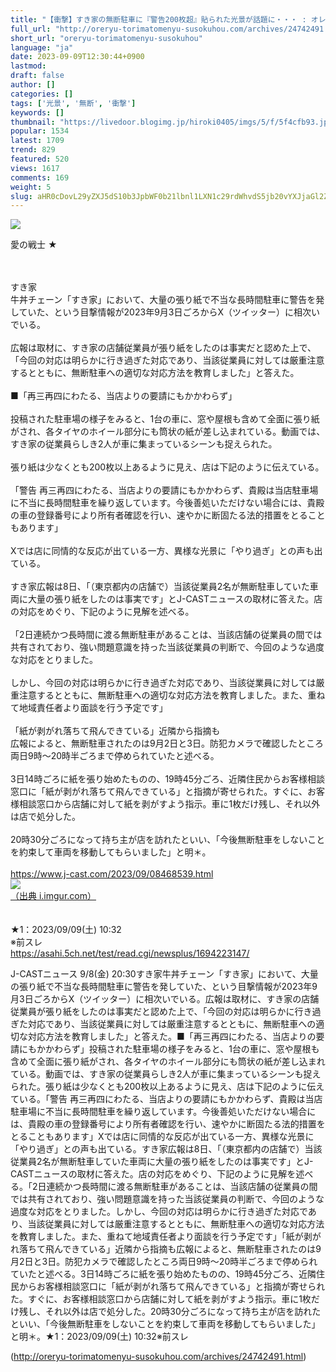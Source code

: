 ```yaml
---
title: "【衝撃】すき家の無断駐車に『警告200枚超』貼られた光景が話題に・・・ : オレ流取りまとめニュース速報"
full_url: "http://oreryu-torimatomenyu-susokuhou.com/archives/24742491.html"
short_url: "oreryu-torimatomenyu-susokuhou"
language: "ja"
date: 2023-09-09T12:30:44+0900
lastmod: 
draft: false
author: []
categories: []
tags: ['光景', '無断', '衝撃']
keywords: []
thumbnail: "https://livedoor.blogimg.jp/hiroki0405/imgs/5/f/5f4cfb93.jpg"
popular: 1534
latest: 1709
trend: 829
featured: 520
views: 1617
comments: 169
weight: 5
slug: aHR0cDovL29yZXJ5dS10b3JpbWF0b21lbnl1LXN1c29rdWhvdS5jb20vYXJjaGl2ZXMvMjQ3NDI0OTEuaHRtbA==
---
```


![](https://livedoor.blogimg.jp/hiroki0405/imgs/5/f/5f4cfb93.jpg)

<div><p>愛の戦士 ★ </p><br> <br> すき家 <br> 牛丼チェーン「すき家」において、大量の張り紙で不当な長時間駐車に警告を発していた、という目撃情報が2023年9月3日ごろからX（ツイッター）に相次いでいる。 <br> <br> 広報は取材に、すき家の店舗従業員が張り紙をしたのは事実だと認めた上で、「今回の対応は明らかに行き過ぎた対応であり、当該従業員に対しては厳重注意するとともに、無断駐車への適切な対応方法を教育しました」と答えた。 <br> <br> ■「再三再四にわたる、当店よりの要請にもかかわらず」 <br> <br> 投稿された駐車場の様子をみると、1台の車に、窓や屋根も含めて全面に張り紙がされ、各タイヤのホイール部分にも筒状の紙が差し込まれている。動画では、すき家の従業員らしき2人が車に集まっているシーンも捉えられた。 <br> <br> 張り紙は少なくとも200枚以上あるように見え、店は下記のように伝えている。 <br> <br> 「警告 再三再四にわたる、当店よりの要請にもかかわらず、貴殿は当店駐車場に不当に長時間駐車を繰り返しています。今後善処いただけない場合には、貴殿の車の登録番号により所有者確認を行い、速やかに断固たる法的措置をとることもあります」 <br> <br> Xでは店に同情的な反応が出ている一方、異様な光景に「やり過ぎ」との声も出ている。 <br> <br> すき家広報は8日、「（東京都内の店舗で）当該従業員2名が無断駐車していた車両に大量の張り紙をしたのは事実です」とJ-CASTニュースの取材に答えた。店の対応をめぐり、下記のように見解を述べる。 <br> <br> 「2日連続かつ長時間に渡る無断駐車があることは、当該店舗の従業員の間では共有されており、強い問題意識を持った当該従業員の判断で、今回のような過度な対応をとりました。 <br> <br> しかし、今回の対応は明らかに行き過ぎた対応であり、当該従業員に対しては厳重注意するとともに、無断駐車への適切な対応方法を教育しました。また、重ねて地域責任者より面談を行う予定です」 <br> <br> 「紙が剥がれ落ちて飛んできている」近隣から指摘も <br> 広報によると、無断駐車されたのは9月2日と3日。防犯カメラで確認したところ両日9時～20時半ごろまで停められていたと述べる。 <br> <br> 3日14時ごろに紙を張り始めたものの、19時45分ごろ、近隣住民からお客様相談窓口に「紙が剥がれ落ちて飛んできている」と指摘が寄せられた。すぐに、お客様相談窓口から店舗に対して紙を剥がすよう指示。車に1枚だけ残し、それ以外は店で処分した。 <br> <br> 20時30分ごろになって持ち主が店を訪れたといい、「今後無断駐車をしないことを約束して車両を移動してもらいました」と明＊。 <br> <br> <a target='_blank' href='https://www.j-cast.com/2023/09/08468539.html'>https://www.j-cast.com/2023/09/08468539.html</a> <br> <a href='https://i.imgur.com/Lx0SA0h.jpg' target='_blank' class='' id='img_1_1'><img src='https://livedoor.blogimg.jp/hiroki0405/imgs/8/8/883c0d23.jpg'><br>（出典 i.imgur.com）<br></a> <br> <br> ★1：2023/09/09(土) 10:32 <br> ※前スレ <br> <a target='_blank' href='https://asahi.5ch.net/test/read.cgi/newsplus/1694223147/'>https://asahi.5ch.net/test/read.cgi/newsplus/1694223147/</a> <p>J-CASTニュース 9/8(金) 20:30すき家牛丼チェーン「すき家」において、大量の張り紙で不当な長時間駐車に警告を発していた、という目撃情報が2023年9月3日ごろからX（ツイッター）に相次いでいる。広報は取材に、すき家の店舗従業員が張り紙をしたのは事実だと認めた上で、「今回の対応は明らかに行き過ぎた対応であり、当該従業員に対しては厳重注意するとともに、無断駐車への適切な対応方法を教育しました」と答えた。■「再三再四にわたる、当店よりの要請にもかかわらず」投稿された駐車場の様子をみると、1台の車に、窓や屋根も含めて全面に張り紙がされ、各タイヤのホイール部分にも筒状の紙が差し込まれている。動画では、すき家の従業員らしき2人が車に集まっているシーンも捉えられた。張り紙は少なくとも200枚以上あるように見え、店は下記のように伝えている。「警告 再三再四にわたる、当店よりの要請にもかかわらず、貴殿は当店駐車場に不当に長時間駐車を繰り返しています。今後善処いただけない場合には、貴殿の車の登録番号により所有者確認を行い、速やかに断固たる法的措置をとることもあります」Xでは店に同情的な反応が出ている一方、異様な光景に「やり過ぎ」との声も出ている。すき家広報は8日、「（東京都内の店舗で）当該従業員2名が無断駐車していた車両に大量の張り紙をしたのは事実です」とJ-CASTニュースの取材に答えた。店の対応をめぐり、下記のように見解を述べる。「2日連続かつ長時間に渡る無断駐車があることは、当該店舗の従業員の間では共有されており、強い問題意識を持った当該従業員の判断で、今回のような過度な対応をとりました。しかし、今回の対応は明らかに行き過ぎた対応であり、当該従業員に対しては厳重注意するとともに、無断駐車への適切な対応方法を教育しました。また、重ねて地域責任者より面談を行う予定です」「紙が剥がれ落ちて飛んできている」近隣から指摘も広報によると、無断駐車されたのは9月2日と3日。防犯カメラで確認したところ両日9時～20時半ごろまで停められていたと述べる。3日14時ごろに紙を張り始めたものの、19時45分ごろ、近隣住民からお客様相談窓口に「紙が剥がれ落ちて飛んできている」と指摘が寄せられた。すぐに、お客様相談窓口から店舗に対して紙を剥がすよう指示。車に1枚だけ残し、それ以外は店で処分した。20時30分ごろになって持ち主が店を訪れたといい、「今後無断駐車をしないことを約束して車両を移動してもらいました」と明＊。★1：2023/09/09(土) 10:32※前スレ</p></div>

(http://oreryu-torimatomenyu-susokuhou.com/archives/24742491.html)
